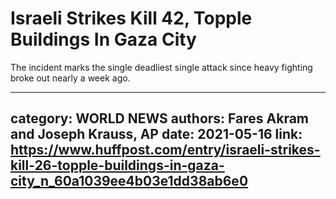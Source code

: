 # Israeli Strikes Kill 42, Topple Buildings In Gaza City

The incident marks the single deadliest single attack since heavy fighting broke out nearly a week ago.

---
category: WORLD NEWS
authors: Fares Akram and Joseph Krauss, AP
date: 2021-05-16
link: https://www.huffpost.com/entry/israeli-strikes-kill-26-topple-buildings-in-gaza-city_n_60a1039ee4b03e1dd38ab6e0
---
